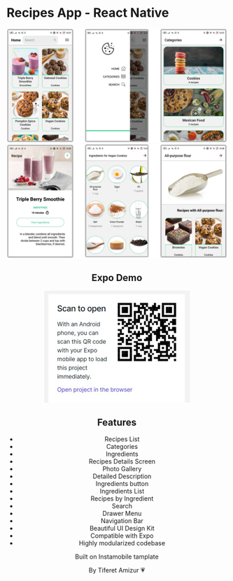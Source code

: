 # Recipes App - React Native

<center><img src="img1.jpg"</center>
<center><img src="img2.jpg"</center>

## Expo Demo
<center><img src="ExpoQR.jpg"</center>

## Features
- Recipes List
- Categories
- Ingredients
- Recipes Details Screen
- Photo Gallery
- Detailed Description
- Ingredients button
- Ingredients List
- Recipes by Ingredient
- Search
- Drawer Menu
- Navigation Bar
- Beautiful UI Design Kit
- Compatible with Expo
- Highly modularized codebase

Built on Instamobile tamplate

By Tiferet Amizur 💗


